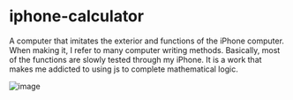 # iphone-calculator

A computer that imitates the exterior and functions of the iPhone computer. When making it, I refer to many computer writing methods. Basically, most of the functions are slowly tested through my iPhone. It is a work that makes me addicted to using js to complete mathematical logic.


![image](https://miro.medium.com/max/1468/1*bcniD4-_PtSuynfwg7ZwBg.png)


